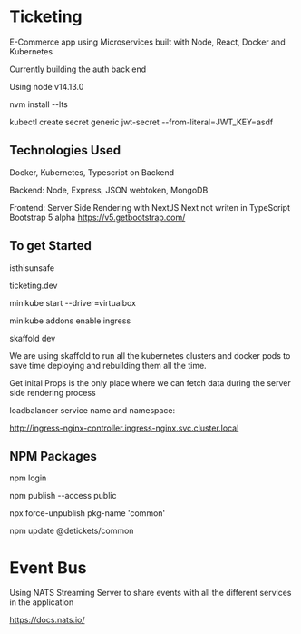 # Ticketing

E-Commerce app using Microservices built with Node, React, Docker and Kubernetes

Currently building the auth back end

Using node v14.13.0

nvm install --lts

kubectl create secret generic jwt-secret --from-literal=JWT_KEY=asdf

## Technologies Used

Docker, Kubernetes, Typescript on Backend

Backend: Node, Express, JSON webtoken, MongoDB

Frontend: Server Side Rendering with NextJS
Next not writen in TypeScript
Bootstrap 5 alpha
https://v5.getbootstrap.com/

## To get Started

isthisunsafe

ticketing.dev

minikube start --driver=virtualbox

minikube addons enable ingress

skaffold dev

We are using skaffold to run all the kubernetes clusters and docker pods to save time deploying and rebuilding them all the time.

Get inital Props is the only place where we can fetch data during the server side rendering process

loadbalancer service name and namespace:

http://ingress-nginx-controller.ingress-nginx.svc.cluster.local

## NPM Packages

npm login

npm publish --access public

npx force-unpublish pkg-name 'common'

npm update @detickets/common

# Event Bus

Using NATS Streaming Server to share events with all the different services in the application

https://docs.nats.io/
